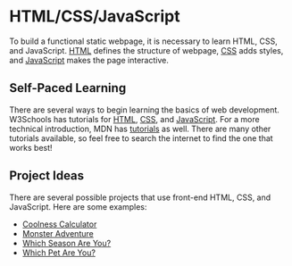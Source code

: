 # HTML/CSS/JavaScript
To build a functional static webpage, it is necessary to learn HTML, CSS, and JavaScript. [HTML](https://developer.mozilla.org/en-US/docs/Web/HTML) defines the structure of webpage, [CSS](https://developer.mozilla.org/en-US/docs/Web/css) adds styles, and [JavaScript](https://developer.mozilla.org/en-US/docs/Web/javascript) makes the page interactive.

## Self-Paced Learning
There are several ways to begin learning the basics of web development. W3Schools has tutorials for [HTML](https://www.w3schools.com/html/html_basic.asp), [CSS](https://www.w3schools.com/css/css_intro.asp), and [JavaScript](https://www.w3schools.com/js/js_intro.asp). For a more technical introduction, MDN has [tutorials](https://developer.mozilla.org/en-US/docs/Learn) as well. There are many other tutorials available, so feel free to search the internet to find the one that works best!

## Project Ideas
There are several possible projects that use front-end HTML, CSS, and JavaScript. Here are some examples:

- [Coolness Calculator](https://hylandtechclub.com/web-102/Week11/CoolnessCalculator.html)
- [Monster Adventure](https://hylandtechclub.com/web-102/Week11/MonsterAdventure.html)
- [Which Season Are You?](https://hylandtechclub.com/web-102/Week11/PersonalityQuiz.html)
- [Which Pet Are You?](https://mchiricohyland.github.io/web102finalproject)
